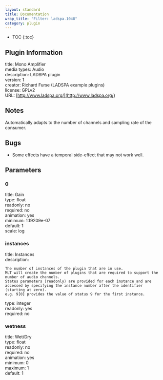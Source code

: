 ```yaml
---
layout: standard
title: Documentation
wrap_title: "Filter: ladspa.1048"
category: plugin
---
```

* TOC
{:toc}

## Plugin Information

title: Mono Amplifier  
media types:
Audio  
description: LADSPA plugin  
version: 1  
creator: Richard Furse (LADSPA example plugins)  
license: GPLv2  
URL: [http://www.ladspa.org/](http://www.ladspa.org/)  

## Notes

Automatically adapts to the number of channels and sampling rate of the consumer.

## Bugs

* Some effects have a temporal side-effect that may not work well.


## Parameters

### 0

title: Gain    
type: float  
readonly: no  
required: no  
animation: yes  
minimum: 1.19209e-07  
default: 1  
scale: log  

### instances

title: Instances    
description:
```
The number of instances of the plugin that are in use.
MLT will create the number of plugins that are required to support the number of audio channels.
Status parameters (readonly) are provided for each instance and are accessed by specifying the instance number after the identifier (starting at zero).
e.g. 9[0] provides the value of status 9 for the first instance.
```
type: integer  
readonly: yes  
required: no  

### wetness

title: Wet/Dry    
type: float  
readonly: no  
required: no  
animation: yes  
minimum: 0  
maximum: 1  
default: 1  

